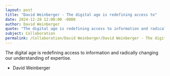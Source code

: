```yaml
---
layout: post
title: "David Weinberger - The digital age is redefining access to"
date: 2024-12-28 12:00:00 -0000
author: David Weinberger
quote: "The digital age is redefining access to information and radically changing our understanding of expertise."
subject: Collaboration
permalink: /Collaboration/David Weinberger/David Weinberger - The digital age is redefining access to
---
```


The digital age is redefining access to information and radically changing our understanding of expertise.

- David Weinberger
